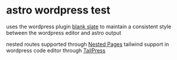 # astro wordpress test

uses the wordpress plugin [blank slate](https://wordpress.org/themes/blankslate/) to maintain a consistent style between the wordpress editor and astro output

nested routes supported through [Nested Pages](https://wordpress.org/plugins/wp-nested-pages/)
tailwind support in wordpress code editor through [TailPress](https://wordpress.org/plugins/tailpress/)